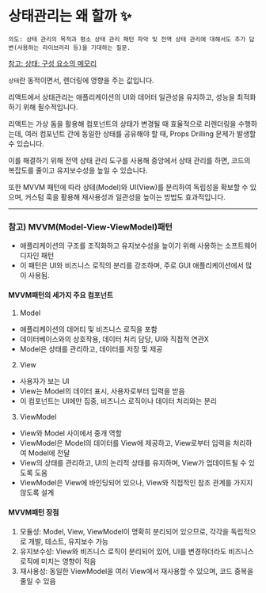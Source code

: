 # 상태관리는 왜 할까 ✨

`의도: 상태 관리의 목적과 평소 상태 관리 패턴 파악 및 전역 상태 관리에 대해서도 추가 답변(사용하는 라이브러리 등)을 기대하는 질문.`

[참고: 상태: 구성 요소의 메모리](https://react.dev/learn/state-a-components-memory)

`상태`란 동적이면서, 렌더링에 영향을 주는 값입니다.

리액트에서 상태관리는 애플리케이션의 UI와 데어터 일관성을 유지하고, 성능을 최적화 하기 위해 필수적입니다.

리액트는 가상 돔을 활용해 컴포넌트의 상태가 변경될 때 효율적으로 리렌더링을 수행하는데,
여러 컴포넌트 간에 동일한 상태를 공유해야 할 때, Props Drilling 문제가 발생할 수 있습니다.

이를 해결하기 위해 전역 상태 관리 도구를 사용해 중앙에서 상태 관리를 하면,
코드의 복잡도를 줄이고 유지보수성을 높일 수 있습니다.

또한 MVVM 패턴에 따라 상테(Model)와 UI(View)를 분리하여 독립성을 확보할 수 있으며,
커스텀 훅을 활용해 재사용성과 일관성을 높이는 방법도 효과적입니다.

---

### 참고) MVVM(Model-View-ViewModel)패턴

- 애플리케이션의 구조를 조직화하고 유지보수성을 높이기 위해 사용하는 소프트웨어 디자인 패턴
- 이 패턴은 UI와 비즈니스 로직의 분리를 강조하며, 주로 GUI 애플리케이션에서 많이 사용됨.

#### MVVM패턴의 세가지 주요 컴포넌트

1. Model

- 애플리케이션의 데어티 및 비즈니스 로직을 포함
- 데이터베이스와의 상호작용, 데이터 처리 담당, UI와 직접적 연관X
- Model은 상태를 관리하고, 데이터를 저장 및 제공

2. View

- 사용자가 보는 UI
- View는 Model의 데이터 표시, 사용자로부터 입력을 받음
- 이 컴포넌트는 UI에만 집중, 비즈니스 로직이나 데이터 처리와는 분리

3. ViewModel

- View와 Model 사이에서 중개 역할
- ViewModel은 Model의 데이터를 View에 제공하고, View로부터 입력을 처리하여 Model에 전달
- View의 상태를 관리하고, UI의 논리적 상태를 유지하며, View가 업데이트될 수 있도록 도움
- ViewModel은 View에 바인딩되어 있으나, View와 직접적인 참조 관계를 가지지않도록 설계

#### MVVM패턴 장점

1. 모듈성: Model, View, ViewModel이 명확히 분리되어 있으므로, 각각을 독립적으로 개발, 테스트, 유지보수 가능
2. 유지보수성: View와 비즈니스 로직이 분리되어 있어, UI를 변경하더라도 비즈니스 로직에 미치는 영향이 적음
3. 재사용성: 동일한 ViewModel을 여러 View에서 재사용할 수 있으며, 코드 중복을 줄일 수 있음
